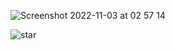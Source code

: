 ![Screenshot 2022-11-03 at 02 57 14](https://user-images.githubusercontent.com/95782145/199628923-57988082-0e34-4366-b83e-2a7dabd4e18f.png)


![star](https://user-images.githubusercontent.com/73176377/197562060-1683c109-4f49-4db9-bb64-fb04484b6277.jpg)
